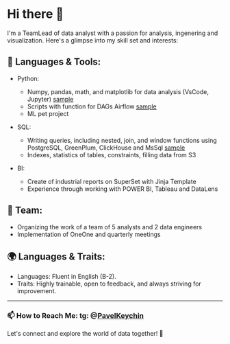 Hi there 👋
===
<!--
**Pa4aboss/Pa4aboss** is a ✨ _special_ ✨ repository because its `README.md` (this file) appears on your GitHub profile.

Here are some ideas to get you started:

- 🔭 I’m currently working on ...
- 🌱 I’m currently learning ...
- 👯 I’m looking to collaborate on ...
- 🤔 I’m looking for help with ...
- 💬 Ask me about ...
- 📫 How to reach me: ...
- 😄 Pronouns: ...
- ⚡ Fun fact: ...
-->
I'm a TeamLead of data analyst with a passion for analysis, ingenering and visualization. Here's a glimpse into my skill set and interests:

🔧 Languages & Tools:
---
* Python:
  - Numpy, pandas, math, and matplotlib for data analysis (VsCode, Jupyter) [sample](https://github.com/Pa4aboss/pyWorks/blob/caeccd3a1359b52654df0f1ab8e575d9be3b76df/%D0%90%D0%BD%D0%B0%D0%BB%D0%B8%D1%82%D0%B8%D0%BA%D0%B0%D0%A4%D0%9F%D0%97.ipynb)
  - Scripts with function for DAGs Airflow [sample](https://github.com/Pa4aboss/pyWorks/blob/caeccd3a1359b52654df0f1ab8e575d9be3b76df/%D0%A0%D0%B0%D1%81%D0%BF%D1%80%D0%B5%D0%B4%D0%B5%D0%BB%D0%B5%D0%BD%D0%B8%D0%B5%D0%A0%D0%B5%D0%B7%D0%B5%D1%80%D0%B2%D0%B0%D0%91%D0%B5%D0%B7%D0%9F%D1%80%D0%BE%D0%B4%D0%B0%D0%B6.py)
  - ML pet project
* SQL:
  - Writing queries, including nested, join, and window functions using PostgreSQL, GreenPlum, ClickHouse and MsSql [sample](https://github.com/Pa4aboss/pyWorks/blob/caeccd3a1359b52654df0f1ab8e575d9be3b76df/fact_reserves_sep.ipynb)
  - Indexes, statistics of tables, constraints, filling data from S3
    
* BI:
  - Create of industrial reports on SuperSet with Jinja Template
  - Experience through working with POWER BI, Tableau and DataLens

👯 Team:
---
- Organizing the work of a team of 5 analysts and 2 data engineers
- Implementation of OneOne and quarterly meetings
  
🌍 Languages & Traits:
---
* Languages: Fluent in English (B-2).
* Traits: Highly trainable, open to feedback, and always striving for improvement.
---
### 📫 How to Reach Me: tg: @[PavelKeychin](https://t.me/PavelKeychin)
Let's connect and explore the world of data together! 🚀

